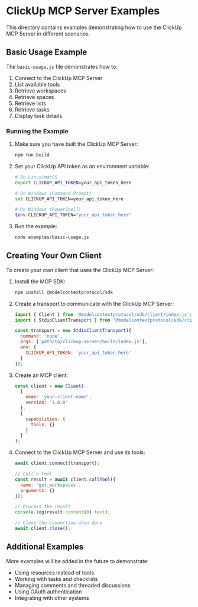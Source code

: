 # ClickUp MCP Server Examples

This directory contains examples demonstrating how to use the ClickUp MCP Server in different scenarios.

## Basic Usage Example

The `basic-usage.js` file demonstrates how to:

1. Connect to the ClickUp MCP Server
2. List available tools
3. Retrieve workspaces
4. Retrieve spaces
5. Retrieve lists
6. Retrieve tasks
7. Display task details

### Running the Example

1. Make sure you have built the ClickUp MCP Server:
   ```bash
   npm run build
   ```

2. Set your ClickUp API token as an environment variable:
   ```bash
   # On Linux/macOS
   export CLICKUP_API_TOKEN=your_api_token_here
   
   # On Windows (Command Prompt)
   set CLICKUP_API_TOKEN=your_api_token_here
   
   # On Windows (PowerShell)
   $env:CLICKUP_API_TOKEN="your_api_token_here"
   ```

3. Run the example:
   ```bash
   node examples/basic-usage.js
   ```

## Creating Your Own Client

To create your own client that uses the ClickUp MCP Server:

1. Install the MCP SDK:
   ```bash
   npm install @modelcontextprotocol/sdk
   ```

2. Create a transport to communicate with the ClickUp MCP Server:
   ```javascript
   import { Client } from '@modelcontextprotocol/sdk/client/index.js';
   import { StdioClientTransport } from '@modelcontextprotocol/sdk/client/stdio.js';

   const transport = new StdioClientTransport({
     command: 'node',
     args: ['path/to/clickup-server/build/index.js'],
     env: {
       CLICKUP_API_TOKEN: 'your_api_token_here'
     }
   });
   ```

3. Create an MCP client:
   ```javascript
   const client = new Client(
     {
       name: 'your-client-name',
       version: '1.0.0'
     },
     {
       capabilities: {
         tools: {}
       }
     }
   );
   ```

4. Connect to the ClickUp MCP Server and use its tools:
   ```javascript
   await client.connect(transport);
   
   // Call a tool
   const result = await client.callTool({
     name: 'get_workspaces',
     arguments: {}
   });
   
   // Process the result
   console.log(result.content[0].text);
   
   // Close the connection when done
   await client.close();
   ```

## Additional Examples

More examples will be added in the future to demonstrate:

- Using resources instead of tools
- Working with tasks and checklists
- Managing comments and threaded discussions
- Using OAuth authentication
- Integrating with other systems
